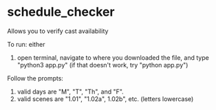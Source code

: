# schedule_checker

Allows you to verify cast availability

To run:
either
1. open terminal, navigate to where you downloaded the file, and type "python3 app.py" (if that doesn't work, try "python app.py")

Follow the prompts: 
1. valid days are "M", "T", "Th", and "F".
2. valid scenes are "1.01", "1.02a", 1.02b", etc. (letters lowercase)
